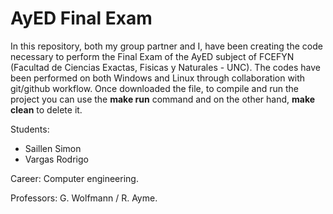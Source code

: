 # [](https://github.com/rodrigov1/AyED/tree/main)AyED Final Exam

In this repository, both my group partner and I, have been creating the code necessary to perform the Final Exam of the AyED subject of FCEFYN (Facultad de Ciencias Exactas, Fisicas y Naturales - UNC). The codes have been performed on both Windows and Linux through collaboration with git/github workflow. Once downloaded the file, to compile and run the project you can use the **make run** command and on the other hand, **make clean** to delete it.

Students:

- Saillen Simon
- Vargas Rodrigo

Career: Computer engineering.

Professors: G. Wolfmann / R. Ayme.
